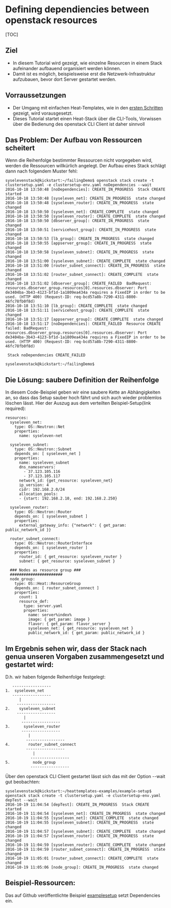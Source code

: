 # Defining dependiencies between openstack resources 

[TOC]

## Ziel

* In diesem Tutorial wird gezeigt, wie einzelne Resourcen in einem Stack aufeinander aufbauend organisiert werden können.
* Damit ist es möglich, beispielsweise erst die Netzwerk-Infrastruktur aufzubauen, bevor dort Server gestartet werden.

## Vorraussetzungen 

* Der Umgang mit einfachen Heat-Templates, wie in den [ersten Schritten](https://doc.syselevenstack.com/tutorials/01-firststeps/) gezeigt, wird vorausgesetzt.
* Dieses Tutorial startet einen Heat-Stack über die CLI-Tools, Vorwissen über die Bedienung des openstack CLI Client ist daher sinnvoll

## Das Problem: Der Aufbau von Ressourcen scheitert

Wenn die Reihenfolge bestimmter Ressourcen nicht vorgegeben wird, werden die Ressourcen willkürlich angelegt. Der Aufbau eines Stack schlägt dann nach folgendem Muster fehl:

```
syselevenstack@kickstart:~/failingDemo$ openstack stack create -t clustersetup.yaml -e clustersetup-env.yaml noDependencies --wait
2016-10-18 13:50:48 [noDependencies]: CREATE_IN_PROGRESS  Stack CREATE started
2016-10-18 13:50:48 [syseleven_net]: CREATE_IN_PROGRESS  state changed
2016-10-18 13:50:48 [syseleven_router]: CREATE_IN_PROGRESS  state changed
2016-10-18 13:50:50 [syseleven_net]: CREATE_COMPLETE  state changed
2016-10-18 13:50:50 [syseleven_router]: CREATE_COMPLETE  state changed
2016-10-18 13:50:50 [dbserver_group]: CREATE_IN_PROGRESS  state changed
2016-10-18 13:50:51 [servicehost_group]: CREATE_IN_PROGRESS  state changed
2016-10-18 13:50:53 [lb_group]: CREATE_IN_PROGRESS  state changed
2016-10-18 13:50:55 [appserver_group]: CREATE_IN_PROGRESS  state changed
2016-10-18 13:50:58 [syseleven_subnet]: CREATE_IN_PROGRESS  state changed
2016-10-18 13:51:00 [syseleven_subnet]: CREATE_COMPLETE  state changed
2016-10-18 13:51:00 [router_subnet_connect]: CREATE_IN_PROGRESS  state changed
2016-10-18 13:51:02 [router_subnet_connect]: CREATE_COMPLETE  state changed
2016-10-18 13:51:02 [dbserver_group]: CREATE_FAILED  BadRequest: resources.dbserver_group.resources[0].resources.dbserver: Port de3404ba-3b43-4123-bf1d-1a1809ea434a requires a FixedIP in order to be used. (HTTP 400) (Request-ID: req-bcd57a8b-7290-4311-8800-46fc78fb0f8d)
2016-10-18 13:51:10 [lb_group]: CREATE_COMPLETE  state changed
2016-10-18 13:51:11 [servicehost_group]: CREATE_COMPLETE  state changed
2016-10-18 13:51:17 [appserver_group]: CREATE_COMPLETE  state changed
2016-10-18 13:51:17 [noDependencies]: CREATE_FAILED  Resource CREATE failed: BadRequest: resources.dbserver_group.resources[0].resources.dbserver: Port de3404ba-3b43-4123-bf1d-1a1809ea434a requires a FixedIP in order to be used. (HTTP 400) (Request-ID: req-bcd57a8b-7290-4311-8800-46fc78fb0f8d)

 Stack noDependencies CREATE_FAILED 

syselevenstack@kickstart:~/failingDemo$ 
```

## Die Lösung: saubere Definition der Reihenfolge

In diesem Code-Beispiel geben wir eine saubere Kette an Abhängigkeiten an, so dass das Setup sauber hoch fährt und sich auch wieder problemlos löschen lässt. Hier der Auszug aus dem verteilten Beispiel-Setup(link required):

```
resources:
  syseleven_net:
    type: OS::Neutron::Net
    properties: 
      name: syseleven-net

  syseleven_subnet:
    type: OS::Neutron::Subnet
    depends_on: [ syseleven_net ]
    properties:
      name: syseleven_subnet
      dns_nameservers:
        - 37.123.105.116
        - 37.123.105.117
      network_id: {get_resource: syseleven_net}
      ip_version: 4
      cidr: 192.168.2.0/24
      allocation_pools:
      - {start: 192.168.2.10, end: 192.168.2.250}

  syseleven_router:
    type: OS::Neutron::Router
    depends_on: [ syseleven_subnet ]
    properties:
      external_gateway_info: {"network": { get_param: public_network_id }}

  router_subnet_connect:
    type: OS::Neutron::RouterInterface
    depends_on: [ syseleven_router ]
    properties:
      router_id: { get_resource: syseleven_router }
      subnet: { get_resource: syseleven_subnet }

  ### Nodes as resource group ###
  #######################
  node_group:
    type: OS::Heat::ResourceGroup
    depends_on: [ router_subnet_connect ]
    properties:
      count: 1 
      resource_def: 
        type: server.yaml
        properties:
          name: server%index%
          image: { get_param: image }
          flavor: { get_param: flavor_server }
          syseleven_net: { get_resource: syseleven_net }
          public_network_id: { get_param: public_network_id }

```



## Im Ergebnis sehen wir, dass der Stack nach genua unseren Vorgaben zusammengesetzt und gestartet wird:

D.h. wir haben folgende Reihenfolge festgelegt:

```
   -----------------
1.  syseleven_net
   -----------------
      |
     -----------------
2.    syseleven_subnet
     -----------------
        |
       -----------------
3.      syseleven_router
       -----------------
          |
         -----------------
4.        router_subnet_connect
         -----------------
            |
           -----------------
5.          node_group 
           -----------------
```

Über den openstack CLI Client gestartet lässt sich das mit der Option --wait gut beobachten:

```
syselevenstack@kickstart:~/heattemplates-examples/example-setup$ openstack stack create -t clustersetup.yaml -e clustersetup-env.yaml depTest --wait
2016-10-19 11:04:54 [depTest]: CREATE_IN_PROGRESS  Stack CREATE started
2016-10-19 11:04:54 [syseleven_net]: CREATE_IN_PROGRESS  state changed
2016-10-19 11:04:55 [syseleven_net]: CREATE_COMPLETE  state changed
2016-10-19 11:04:55 [syseleven_subnet]: CREATE_IN_PROGRESS  state changed
2016-10-19 11:04:57 [syseleven_subnet]: CREATE_COMPLETE  state changed
2016-10-19 11:04:57 [syseleven_router]: CREATE_IN_PROGRESS  state changed
2016-10-19 11:04:59 [syseleven_router]: CREATE_COMPLETE  state changed
2016-10-19 11:04:59 [router_subnet_connect]: CREATE_IN_PROGRESS  state changed
2016-10-19 11:05:01 [router_subnet_connect]: CREATE_COMPLETE  state changed
2016-10-19 11:05:06 [node_group]: CREATE_IN_PROGRESS  state changed
```

## Beispiel-Ressourcen:

Das auf Github veröffentlichte Beispiel [examplesetup](https://github.com/syseleven/heattemplates-examples/tree/master/example-setup) setzt Dependencies ein.


